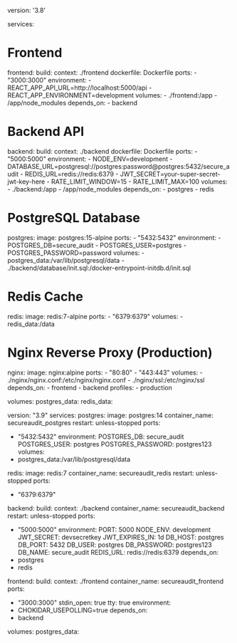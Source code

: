 version: '3.8'

services:
  # Frontend
  frontend:
    build:
      context: ./frontend
      dockerfile: Dockerfile
    ports:
      - "3000:3000"
    environment:
      - REACT_APP_API_URL=http://localhost:5000/api
      - REACT_APP_ENVIRONMENT=development
    volumes:
      - ./frontend:/app
      - /app/node_modules
    depends_on:
      - backend

  # Backend API
  backend:
    build:
      context: ./backend
      dockerfile: Dockerfile
    ports:
      - "5000:5000"
    environment:
      - NODE_ENV=development
      - DATABASE_URL=postgresql://postgres:password@postgres:5432/secure_audit
      - REDIS_URL=redis://redis:6379
      - JWT_SECRET=your-super-secret-jwt-key-here
      - RATE_LIMIT_WINDOW=15
      - RATE_LIMIT_MAX=100
    volumes:
      - ./backend:/app
      - /app/node_modules
    depends_on:
      - postgres
      - redis

  # PostgreSQL Database
  postgres:
    image: postgres:15-alpine
    ports:
      - "5432:5432"
    environment:
      - POSTGRES_DB=secure_audit
      - POSTGRES_USER=postgres
      - POSTGRES_PASSWORD=password
    volumes:
      - postgres_data:/var/lib/postgresql/data
      - ./backend/database/init.sql:/docker-entrypoint-initdb.d/init.sql

  # Redis Cache
  redis:
    image: redis:7-alpine
    ports:
      - "6379:6379"
    volumes:
      - redis_data:/data

  # Nginx Reverse Proxy (Production)
  nginx:
    image: nginx:alpine
    ports:
      - "80:80"
      - "443:443"
    volumes:
      - ./nginx/nginx.conf:/etc/nginx/nginx.conf
      - ./nginx/ssl:/etc/nginx/ssl
    depends_on:
      - frontend
      - backend
    profiles:
      - production

volumes:
  postgres_data:
  redis_data:

<!---->

version: "3.9"
services:
postgres:
image: postgres:14
container_name: secureaudit_postgres
restart: unless-stopped
ports:
- "5432:5432"
environment:
POSTGRES_DB: secure_audit
POSTGRES_USER: postgres
POSTGRES_PASSWORD: postgres123
volumes:
- postgres_data:/var/lib/postgresql/data

redis:
image: redis:7
container_name: secureaudit_redis
restart: unless-stopped
ports:
- "6379:6379"

backend:
build:
context: ./backend
container_name: secureaudit_backend
restart: unless-stopped
ports:
- "5000:5000"
environment:
PORT: 5000
NODE_ENV: development
JWT_SECRET: devsecretkey
JWT_EXPIRES_IN: 1d
DB_HOST: postgres
DB_PORT: 5432
DB_USER: postgres
DB_PASSWORD: postgres123
DB_NAME: secure_audit
REDIS_URL: redis://redis:6379
depends_on:
- postgres
- redis

frontend:
build:
context: ./frontend
container_name: secureaudit_frontend
ports:
- "3000:3000"
stdin_open: true
tty: true
environment:
- CHOKIDAR_USEPOLLING=true
depends_on:
- backend

volumes:
postgres_data:
